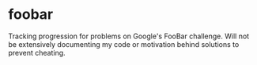 # foobar
Tracking progression for problems on Google's FooBar challenge.
Will not be extensively documenting my code or motivation behind solutions to prevent cheating. 
